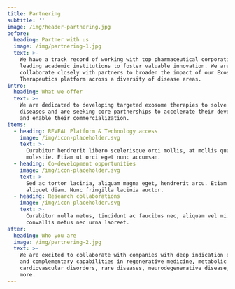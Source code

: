 ```yaml
---
title: Partnering
subtitle: ''
image: /img/header-partnering.jpg
before:
  heading: Partner with us
  image: /img/partnering-1.jpg
  text: >-
    We have a track record of working with top pharmaceutical corporations and
    leading academic institutions to foster valuable innovation. We are eager to
    collaborate closely with partners to broaden the impact of our Exosome
    Therapeutics platform across a diversity of disease areas.
intro:
  heading: What we offer
  text: >-
    We are dedicated to developing targeted exosome therapies to solve complex
    diseases and are seeking core partnerships to accelerate their development
    and enable their commercialization.
items:
  - heading: REVEAL Platform & Technology access
    image: /img/icon-placeholder.svg
    text: >-
      Curabitur hendrerit libero scelerisque orci mollis, at mollis quam
      molestie. Etiam ut orci eget nunc accumsan.
  - heading: Co-development opportunities
    image: /img/icon-placeholder.svg
    text: >-
      Sed ac tortor lacinia, aliquam magna eget, hendrerit arcu. Etiam non
      aliquet diam. Nunc fringilla lacinia auctor.
  - heading: Research collaborations
    image: /img/icon-placeholder.svg
    text: >-
      Curabitur nulla metus, tincidunt ac faucibus nec, aliquam vel mi. Sed
      convallis metus nec urna laoreet.
after:
  heading: Who you are
  image: /img/partnering-2.jpg
  text: >-
    We are excited to collaborate with companies with deep indication expertise
    and complementary capabilities in regenerative medicine, metabolic and
    cardiovascular disorders, rare diseases, neurodegenerative disease, and
    more.
---
```


